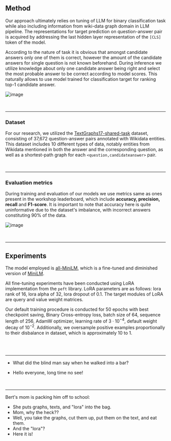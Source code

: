## Method

Our approach ultimately relies on tuning of LLM for binary classification task while also including information from wiki-data graph domain in LLM pipeline. The representations for target prediction on question-answer pair is acquired by addressing the last hidden layer representation of the $\texttt{[CLS]}$ token of the model. 

According to the nature of task it is obvious that amongst candidate answers only one of them is correct, however the amount of the candidate answers for single question is not known beforehand. During inference we utilize knowledge about only one candidate answer being right and select the most probable answer to be correct according to model scores. This naturally allows to use model trained for classification target for ranking top-1 candidate answer.

![image](https://github.com/shredder67/text-graph/assets/78615928/c40881da-4da4-4e8d-ac7d-d73c3b8abd99)


<br>

---

### Dataset

For our research, we utilized the [TextGraphs17-shared-task](https://github.com/uhh-lt/TextGraphs17-shared-task/tree/main/data/tsv) dataset, consisting of 37,672 question-answer pairs annotated with Wikidata entities. This dataset includes 10 different types of data, notably entities from Wikidata mentioned in both the answer and the corresponding question, as well as a shortest-path graph for each $\texttt{<question,} \texttt{candidate} \texttt{answer>}$ pair.

<br>

---

### Evaluation metrics

During training and evaluation of our models we use metrics same as ones present in the workshop leaderboard, which include $\textbf{accuracy, precision, recall}$  and $\textbf{F1-score}$. It is important to note that accuracy here is quite uninformative due to the dataset's imbalance, with incorrect answers constituting 90\% of the data.

![image](https://github.com/shredder67/text-graph/assets/78615928/71c1abe9-94ac-4d3a-b9b9-a5bf0abd89d9)


<br>

---

## Experiments

The model employed is [all-MiniLM](https://huggingface.co/sentence-transformers/all-MiniLM-L6-v2), which is a fine-tuned and diminished version of [MiniLM](https://huggingface.co/microsoft/MiniLM-L12-H384-uncased).

All fine-tuning experiments have been conducted using LoRA implementation from the $\texttt{peft}$ library. LoRA parameters are as follows: lora rank of $16$, lora alpha of $32$, lora dropout of $0.1$. The target modules of LoRA are query and value weight matrices. 

Our default training procedure is conducted for $50$ epochs with best checkpoint saving, Binary Cross-entropy loss, batch size of $64$, sequence length of $256$, AdamW optimizer, learning rate of $3 \cdot 10^{-4}$, default weight decay of $10^{-2}$. Additionally, we oversample positive examples proportionally to their disbalance in dataset, which is approximately 10 to 1. 

<br>

<br>

---

- What did the blind man say when he walked into a bar?

- Hello everyone, long time no see!

<br>

---

Bert's mom is packing him off to school:

- She puts graphs, texts, and "lora" into the bag.
- Mom, why the heck??
- Well, you take the graphs, cut them up, put them on the text, and eat them.
- And the "lora"?
- Here it is!
